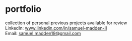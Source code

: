 # portfolio
collection of personal previous projects available for review</br>
LinkedIn: www.linkedin.com/in/samuel-madden-II </br>
Email: samuel.madden19@gmail.com
